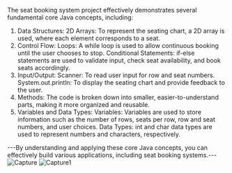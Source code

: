 The seat booking system project effectively demonstrates several fundamental core Java concepts, including:

1. Data Structures:
    2D Arrays: To represent the seating chart, a 2D array is used, where each element corresponds to a seat.
2. Control Flow:
    Loops: A while loop is used to allow continuous booking until the user chooses to stop.
    Conditional Statements: if-else statements are used to validate input, check seat availability, and book seats accordingly.
3. Input/Output:
    Scanner: To read user input for row and seat numbers.
    System.out.println: To display the seating chart and provide feedback to the user.
4. Methods:
    The code is broken down into smaller, easier-to-understand parts, making it more organized and reusable.
5. Variables and Data Types:
    Variables: Variables are used to store information such as the number of rows, seats per row, row and seat numbers, and user choices.
    Data Types: int and char data types are used to represent numbers and characters, respectively.


---By understanding and applying these core Java concepts, you can effectively build various applications, including seat booking systems.---
![Capture](https://github.com/user-attachments/assets/12edbf26-f550-4e5b-b7bf-2dbbe929a4e4)
![Capture1](https://github.com/user-attachments/assets/0a49dff6-ab0e-47cf-a254-6391ef640156)
